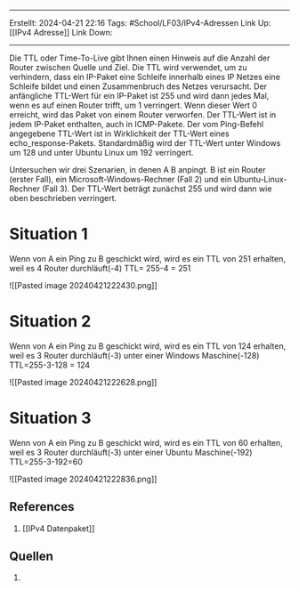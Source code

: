 
--- 
Erstellt: 2024-04-21    22:16 
Tags: #School/LF03/IPv4-Adressen 
Link Up: [[IPv4 Adresse]]
Link Down:

--- 
Die TTL oder Time-To-Live gibt Ihnen einen Hinweis auf die Anzahl der Router zwischen Quelle und Ziel. Die TTL wird verwendet, um zu verhindern, dass ein IP-Paket eine Schleife innerhalb eines IP Netzes eine Schleife bildet und einen Zusammenbruch des Netzes verursacht. Der anfängliche TTL-Wert für ein IP-Paket ist
255 und wird dann jedes Mal, wenn es auf einen Router trifft, um 1 verringert. Wenn dieser Wert 0 erreicht, wird das Paket von einem Router verworfen. Der TTL-Wert ist in jedem IP-Paket enthalten, auch in ICMP-Pakete. Der vom Ping-Befehl angegebene TTL-Wert ist in Wirklichkeit der TTL-Wert eines echo_response-Pakets. Standardmäßig wird der TTL-Wert unter Windows um 128 und unter Ubuntu Linux
um 192 verringert.

Untersuchen wir drei Szenarien, in denen A B anpingt. B ist ein Router (erster Fall), ein Microsoft-Windows-Rechner (Fall 2) und ein Ubuntu-Linux-Rechner (Fall 3). Der TTL-Wert beträgt zunächst 255 und wird dann wie oben beschrieben verringert.

# Situation 1
Wenn von A ein Ping zu B geschickt wird, wird es ein TTL von 251 erhalten, weil es 4 Router durchläuft(-4)
TTL= 255-4 = 251

![[Pasted image 20240421222430.png]]

# Situation 2
Wenn von A ein Ping zu B geschickt wird, wird es ein TTL von 124 erhalten, weil es 3 Router durchläuft(-3) unter einer Windows Maschine(-128)
TTL=255-3-128 = 124

![[Pasted image 20240421222628.png]]
# Situation 3
Wenn von A ein Ping zu B geschickt wird, wird es ein TTL von 60 erhalten, weil es 3 Router durchläuft(-3) unter einer Ubuntu Maschine(-192)
TTL=255-3-192=60

![[Pasted image 20240421222836.png]]


## References
1. [[IPv4 Datenpaket]]

## Quellen
1. 